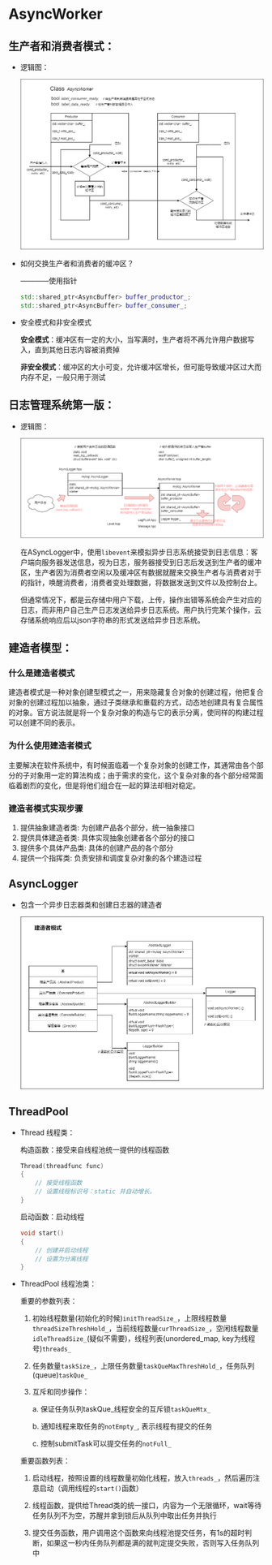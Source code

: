 # AsyncWorker
## 生产者和消费者模式：
- 逻辑图：

    ![](img/AsyncWorker.png)

- 如何交换生产者和消费者的缓冲区？

    ————使用指针

    ```cpp
    std::shared_ptr<AsyncBuffer> buffer_productor_;
    std::shared_ptr<AsyncBuffer> buffer_consumer_;
    ```
    
- 安全模式和非安全模式

    **安全模式**：缓冲区有一定的大小，当写满时，生产者将不再允许用户数据写入，直到其他日志内容被消费掉

    **非安全模式**：缓冲区的大小可变，允许缓冲区增长，但可能导致缓冲区过大而内存不足，一般只用于测试

    

## 日志管理系统第一版：
- 逻辑图：

    ![](img/process1.png)

    在ASyncLogger中，使用`libevent`来模拟异步日志系统接受到日志信息：客户端向服务器发送信息，视为日志，服务器接受到日志后发送到生产者的缓冲区，生产者因为消费者空闲以及缓冲区有数据就醒来交换生产者与消费者对于的指针，唤醒消费者，消费者变处理数据，将数据发送到文件以及控制台上。
    
    但通常情况下，都是云存储中用户下载，上传，操作出错等系统会产生对应的日志，而非用户自己生产日志发送给异步日志系统。用户执行完某个操作，云存储系统响应后以json字符串的形式发送给异步日志系统。


## 建造者模型：
### 什么是建造者模式
建造者模式是一种对象创建型模式之一，用来隐藏复合对象的创建过程，他把复合对象的创建过程加以抽象，通过子类继承和重载的方式，动态地创建具有复合属性的对象。官方说法就是将一个复杂对象的构造与它的表示分离，使同样的构建过程可以创建不同的表示。

### 为什么使用建造者模式
主要解决在软件系统中，有时候面临着一个复杂对象的创建工作，其通常由各个部分的子对象用一定的算法构成；由于需求的变化，这个复杂对象的各个部分经常面临着剧烈的变化，但是将他们组合在一起的算法却相对稳定。

### 建造者模式实现步骤
1. 提供抽象建造者类: 为创建产品各个部分，统一抽象接口
2. 提供具体建造者类: 具体实现抽象创建者各个部分的接口
3. 提供多个具体产品类: 具体的创建产品的各个部分
4. 提供一个指挥类: 负责安排和调度复杂对象的各个建造过程


## AsyncLogger
- 包含一个异步日志器类和创建日志器的建造者

    ![](img/建造者模式.drawio.png)


## ThreadPool
- Thread 线程类：

    构造函数：接受来自线程池统一提供的线程函数
    ```cpp
    Thread(threadfunc func)
    {
        // 接受线程函数
        // 设置线程标识号：static 并自动增长。
    }
    ```

    启动函数：启动线程
    ```cpp
    void start()
    {
        // 创建并启动线程
        // 设置为分离线程
    }
    ```

- ThreadPool 线程池类：

    重要的参数列表：
        
    1. 初始线程数量(初始化的时候)`initThreadSize_`，上限线程数量`threadSizeThreshHold_`，当前线程数量`curThreadSize_`，空闲线程数量`idleThreadSize_`(疑似不需要)，线程列表(unordered_map, key为线程号)`threads_`
    2. 任务数量`taskSize_`，上限任务数量`taskQueMaxThreshHold_`，任务队列(queue)`taskQue_`
    3. 互斥和同步操作：
        
        a. 保证任务队列taskQue_线程安全的互斥锁`taskQueMtx_`
        
        b. 通知线程来取任务的`notEmpty_`, 表示线程有提交的任务

        c. 控制submitTask可以提交任务的`notFull_` 

    
    重要函数列表：
    1. 启动线程，按照设置的线程数量初始化线程，放入`threads_`，然后遍历注意启动（调用线程的`start()`函数）

    2. 线程函数，提供给Thread类的统一接口，内容为一个无限循环，wait等待任务队列不为空，苏醒并拿到锁后从队列中取出任务并执行

    3. 提交任务函数，用户调用这个函数来向线程池提交任务，有1s的超时判断，如果这一秒内任务队列都是满的就判定提交失败，否则写入任务队列中




